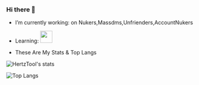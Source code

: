 ### Hi there 👋

-  I’m currently working: on Nukers,Massdms,Unfrienders,AccountNukers
-  Learning: <img height="32" width="32" src="https://unpkg.com/simple-icons@v4/icons/Python.svg" />

- These Are My Stats & Top Langs

![HertzTool's stats](https://github-readme-stats.vercel.app/api?username=HertzTools&count_private=true&show_icons=true&theme=radical)

![Top Langs](https://github-readme-stats.vercel.app/api/top-langs/?username=HertzTools&show_icons=true&theme=radical)
